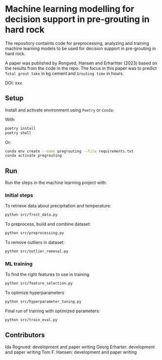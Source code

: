 # Machine learning modelling for decision support in pre-grouting in hard rock

The repository containts code for preprocessing, analyzing and training machine learning models to be used for decision support in pre-grouting in hard rock.

A paper was published by Rongved, Hansen and Erharhter (2023) based on the results from the code in the repo. The focus in this paper was to predict `Total grout take` in kg cement and `Grouting time` in hours.

DOI: xxx

## Setup

Install and activate environment using `Poetry` or `Conda`:

With:

```bash
poetry install
poetry shell
```

Or:

```bash
conda env create --name pregrouting --file requirements.txt
conda activate pregrouting
```


## Run

Run the steps in the machine learning project with:

### Initial steps

To retrieve data about precipitation and temperature:

```bash
python src/frost_data.py
```

To preprocess, build and combine dataset:

```bash
python src/preprocessing.py
```

To remove outliers in dataset:

```bash
python src/outlier_removal.py
```


### ML training

To find the right features to use in training

```bash
python src/feature_selection.py
```

To optimize hyperparameters

```bash
python src/hyperparameter_tuning.py
```

Final run of training with optimized parameters:

```bash
python src/train_eval.py
```

## Contributors

Ida Rognved: development and paper writing
Georg Erharter: development and paper writing
Tom F. Hansen: development and paper writing

